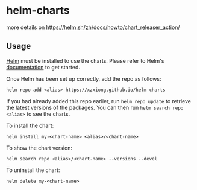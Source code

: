 # helm-charts

more details on https://helm.sh/zh/docs/howto/chart_releaser_action/


## Usage

[Helm](https://helm.sh) must be installed to use the charts.  Please refer to
Helm's [documentation](https://helm.sh/docs) to get started.

Once Helm has been set up correctly, add the repo as follows:

    helm repo add <alias> https://xzxiong.github.io/helm-charts

If you had already added this repo earlier, run `helm repo update` to retrieve
the latest versions of the packages.  You can then run `helm search repo
<alias>` to see the charts.

To install the <chart-name> chart:

    helm install my-<chart-name> <alias>/<chart-name>

To show the <chart-name> chart version:

    helm search repo <alias>/<chart-name> --versions --devel

To uninstall the chart:

    helm delete my-<chart-name>
